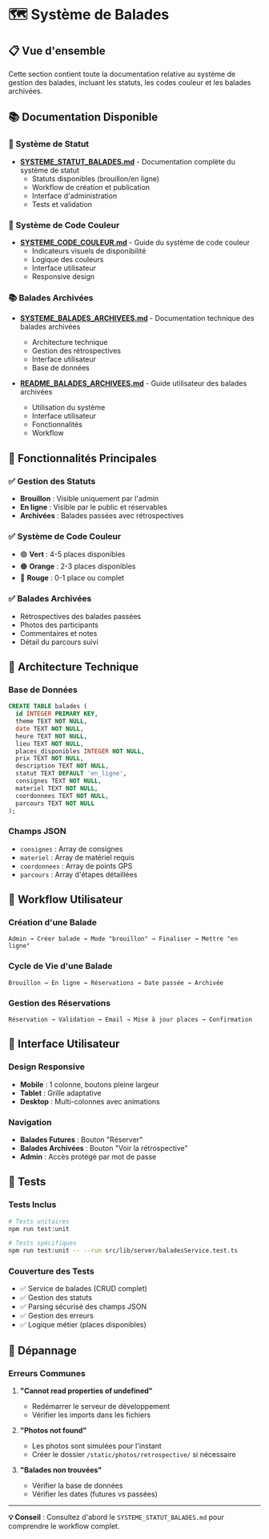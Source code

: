 # 🗺️ Système de Balades

## 📋 Vue d'ensemble

Cette section contient toute la documentation relative au système de gestion des balades, incluant les statuts, les codes couleur et les balades archivées.

## 📚 Documentation Disponible

### 🎯 Système de Statut
- **[SYSTEME_STATUT_BALADES.md](./SYSTEME_STATUT_BALADES.md)** - Documentation complète du système de statut
  - Statuts disponibles (brouillon/en ligne)
  - Workflow de création et publication
  - Interface d'administration
  - Tests et validation

### 🎨 Système de Code Couleur
- **[SYSTEME_CODE_COULEUR.md](./SYSTEME_CODE_COULEUR.md)** - Guide du système de code couleur
  - Indicateurs visuels de disponibilité
  - Logique des couleurs
  - Interface utilisateur
  - Responsive design

### 📚 Balades Archivées
- **[SYSTEME_BALADES_ARCHIVEES.md](./SYSTEME_BALADES_ARCHIVEES.md)** - Documentation technique des balades archivées
  - Architecture technique
  - Gestion des rétrospectives
  - Interface utilisateur
  - Base de données

- **[README_BALADES_ARCHIVEES.md](./README_BALADES_ARCHIVEES.md)** - Guide utilisateur des balades archivées
  - Utilisation du système
  - Interface utilisateur
  - Fonctionnalités
  - Workflow

## 🎯 Fonctionnalités Principales

### ✅ Gestion des Statuts
- **Brouillon** : Visible uniquement par l'admin
- **En ligne** : Visible par le public et réservables
- **Archivées** : Balades passées avec rétrospectives

### ✅ Système de Code Couleur
- 🟢 **Vert** : 4-5 places disponibles
- 🟠 **Orange** : 2-3 places disponibles
- 🔴 **Rouge** : 0-1 place ou complet

### ✅ Balades Archivées
- Rétrospectives des balades passées
- Photos des participants
- Commentaires et notes
- Détail du parcours suivi

## 🔧 Architecture Technique

### Base de Données
```sql
CREATE TABLE balades (
  id INTEGER PRIMARY KEY,
  theme TEXT NOT NULL,
  date TEXT NOT NULL,
  heure TEXT NOT NULL,
  lieu TEXT NOT NULL,
  places_disponibles INTEGER NOT NULL,
  prix TEXT NOT NULL,
  description TEXT NOT NULL,
  statut TEXT DEFAULT 'en_ligne',
  consignes TEXT NOT NULL,
  materiel TEXT NOT NULL,
  coordonnees TEXT NOT NULL,
  parcours TEXT NOT NULL
);
```

### Champs JSON
- `consignes` : Array de consignes
- `materiel` : Array de matériel requis
- `coordonnees` : Array de points GPS
- `parcours` : Array d'étapes détaillées

## 🚀 Workflow Utilisateur

### Création d'une Balade
```
Admin → Créer balade → Mode "brouillon" → Finaliser → Mettre "en ligne"
```

### Cycle de Vie d'une Balade
```
Brouillon → En ligne → Réservations → Date passée → Archivée
```

### Gestion des Réservations
```
Réservation → Validation → Email → Mise à jour places → Confirmation
```

## 🎨 Interface Utilisateur

### Design Responsive
- **Mobile** : 1 colonne, boutons pleine largeur
- **Tablet** : Grille adaptative
- **Desktop** : Multi-colonnes avec animations

### Navigation
- **Balades Futures** : Bouton "Réserver"
- **Balades Archivées** : Bouton "Voir la rétrospective"
- **Admin** : Accès protégé par mot de passe

## 🧪 Tests

### Tests Inclus
```bash
# Tests unitaires
npm run test:unit

# Tests spécifiques
npm run test:unit -- --run src/lib/server/baladesService.test.ts
```

### Couverture des Tests
- ✅ Service de balades (CRUD complet)
- ✅ Gestion des statuts
- ✅ Parsing sécurisé des champs JSON
- ✅ Gestion des erreurs
- ✅ Logique métier (places disponibles)

## 🚨 Dépannage

### Erreurs Communes
1. **"Cannot read properties of undefined"**
   - Redémarrer le serveur de développement
   - Vérifier les imports dans les fichiers

2. **"Photos not found"**
   - Les photos sont simulées pour l'instant
   - Créer le dossier `/static/photos/retrospective/` si nécessaire

3. **"Balades non trouvées"**
   - Vérifier la base de données
   - Vérifier les dates (futures vs passées)

---

**💡 Conseil** : Consultez d'abord le `SYSTEME_STATUT_BALADES.md` pour comprendre le workflow complet.

